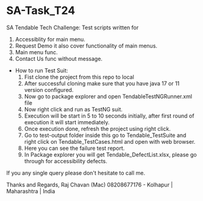 # SA-Task_T24
SA Tendable Tech Challenge: Test scripts written for 
1. Accessiblity for main menu.
2. Request Demo it also cover functionality of main menus.
3. Main menu func.
4. Contact Us func without message.

- How to run Test Suit:
  1. Fist clone the project from this repo to local
  2. After successful cloning make sure that you have java 17 or 11 version configured.
  3. Now go to package explorer and open TendableTestNGRunner.xml file
  4. Now right click and run as TestNG suit.
  5. Execution will be start in 5 to 10 seconds initially, after first round of execution it will start immediately.
  6. Once execution done, refresh the project using right click.
  7. Go to test-output folder inside this go to Tendable_TestSuite and right click on Tendable_TestCases.html and open with web browser.
  8. Here you can see the failure test report.
  9. In Package explorer you will get Tendable_DefectList.xlsx, please go through for accessibility defects.

If you any single query please don't hesitate to call me.

  Thanks and Regards,
  Raj Chavan (Mac)
  08208677176 - Kolhapur | Maharashtra | India
